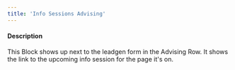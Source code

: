 ```yaml
---
title: 'Info Sessions Advising'
---
```

#### Description
This Block shows up next to the leadgen form in the Advising Row. It shows the link to the upcoming info session for the page it's on.
